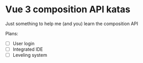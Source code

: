 # Vue 3 composition API katas

Just something to help me (and you) learn the composition API

Plans:

- [ ] User login
- [ ] Integrated IDE
- [ ] Leveling system